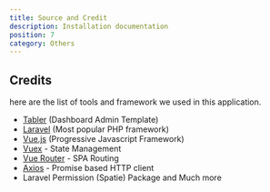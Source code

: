 ```yaml
---
title: Source and Credit
description: Installation documentation
position: 7
category: Others
---
```


## Credits

here are the list of tools and framework we used in this application.

- [Tabler](https://preview.tabler.io/) (Dashboard Admin Template)
- [Laravel](https://github.com/laravel/laravel) (Most popular PHP framework)
- [Vue.js](https://github.com/vuejs/vue) (Progressive Javascript Framework)
- [Vuex](https://vuex.vuejs.org) \- State Management
- [Vue Router](https://router.vuejs.org) \- SPA Routing
- [Axios](https://github.com/axios/axios) \- Promise based HTTP client
- Laravel Permission (Spatie) Package and Much more
